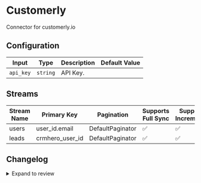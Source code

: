 # Customerly
Connector for customerly.io

## Configuration

| Input | Type | Description | Default Value |
|-------|------|-------------|---------------|
| `api_key` | `string` | API Key.  |  |

## Streams
| Stream Name | Primary Key | Pagination | Supports Full Sync | Supports Incremental |
|-------------|-------------|------------|---------------------|----------------------|
| users | user_id.email | DefaultPaginator | ✅ |  ✅  |
| leads | crmhero_user_id | DefaultPaginator | ✅ |  ✅  |

## Changelog

<details>
  <summary>Expand to review</summary>

| Version          | Date              | Pull Request | Subject        |
|------------------|-------------------|--------------|----------------|
| 0.0.8 | 2025-05-03 | [59409](https://github.com/airbytehq/airbyte/pull/59409) | Update dependencies |
| 0.0.7 | 2025-04-26 | [58839](https://github.com/airbytehq/airbyte/pull/58839) | Update dependencies |
| 0.0.6 | 2025-04-19 | [58358](https://github.com/airbytehq/airbyte/pull/58358) | Update dependencies |
| 0.0.5 | 2025-04-12 | [57803](https://github.com/airbytehq/airbyte/pull/57803) | Update dependencies |
| 0.0.4 | 2025-04-05 | [57256](https://github.com/airbytehq/airbyte/pull/57256) | Update dependencies |
| 0.0.3 | 2025-03-29 | [56518](https://github.com/airbytehq/airbyte/pull/56518) | Update dependencies |
| 0.0.2 | 2025-03-22 | [55940](https://github.com/airbytehq/airbyte/pull/55940) | Update dependencies |
| 0.0.1 | 2025-03-18 | | Initial release by [@Shuky](https://github.com/Shuky) via Connector Builder |

</details>
